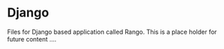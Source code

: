 # Django
Files for Django based application called Rango.
This is a place holder for future content ....
